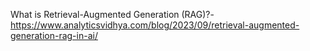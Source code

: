 What is Retrieval-Augmented Generation (RAG)?-https://www.analyticsvidhya.com/blog/2023/09/retrieval-augmented-generation-rag-in-ai/
